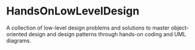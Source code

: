 # HandsOnLowLevelDesign
A collection of low-level design problems and solutions to master object-oriented design and design patterns through hands-on coding and UML diagrams.
